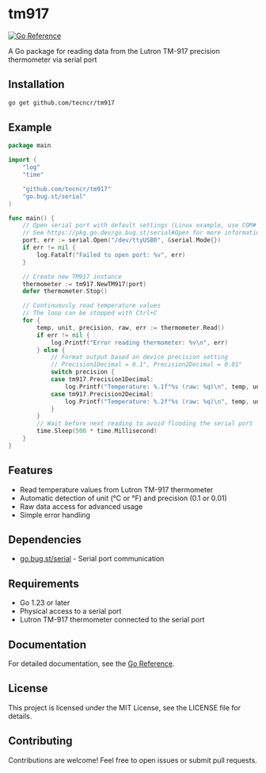 # tm917

[![Go Reference](https://pkg.go.dev/badge/github.com/tecncr/tm917.svg)](https://pkg.go.dev/github.com/tecncr/tm917)

A Go package for reading data from the Lutron TM-917 precision thermometer via serial port

## Installation

```bash
go get github.com/tecncr/tm917
```

## Example

```go
package main

import (
	"log"
	"time"

	"github.com/tecncr/tm917"
	"go.bug.st/serial"
)

func main() {
    // Open serial port with default settings (Linux example, use COM# on Windows)
	// See https://pkg.go.dev/go.bug.st/serial#Open for more information
	port, err := serial.Open("/dev/ttyUSB0", &serial.Mode{})
	if err != nil {
		log.Fatalf("Failed to open port: %v", err)
	}

	// Create new TM917 instance
	thermometer := tm917.NewTM917(port)
	defer thermometer.Stop()

	// Continuously read temperature values
	// The loop can be stopped with Ctrl+C
	for {
		temp, unit, precision, raw, err := thermometer.Read()
		if err != nil {
			log.Printf("Error reading thermometer: %v\n", err)
		} else {
			// Format output based on device precision setting
			// Precision1Decimal = 0.1°, Precision2Decimal = 0.01°
			switch precision {
			case tm917.Precision1Decimal:
				log.Printf("Temperature: %.1f°%s (raw: %q)\n", temp, unit, raw)
			case tm917.Precision2Decimal:
				log.Printf("Temperature: %.2f°%s (raw: %q)\n", temp, unit, raw)
			}
		}
		// Wait before next reading to avoid flooding the serial port
		time.Sleep(500 * time.Millisecond)
	}
}
```

## Features

- Read temperature values from Lutron TM-917 thermometer
- Automatic detection of unit (°C or °F) and precision (0.1 or 0.01)
- Raw data access for advanced usage
- Simple error handling

## Dependencies

- [go.bug.st/serial](https://pkg.go.dev/go.bug.st/serial) - Serial port communication

## Requirements

- Go 1.23 or later
- Physical access to a serial port
- Lutron TM-917 thermometer connected to the serial port

## Documentation

For detailed documentation, see the [Go Reference](https://pkg.go.dev/github.com/tecncr/tm917).

## License

This project is licensed under the MIT License, see the LICENSE file for details.

## Contributing

Contributions are welcome! Feel free to open issues or submit pull requests.
